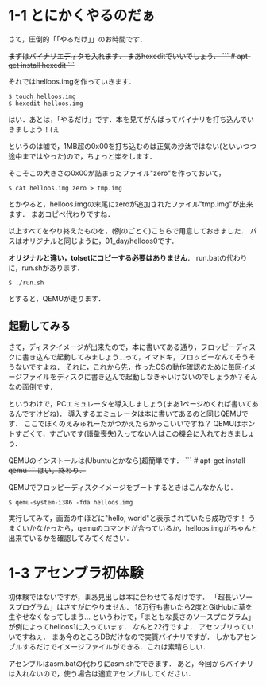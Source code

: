 # 1-1 とにかくやるのだぁ
さて，圧倒的「「やるだけ」」のお時間です．

<s>
まずはバイナリエディタを入れます．
まあhexeditでいいでしょう．
```
# apt-get install hexedit
```
</s>

それではhelloos.imgを作っていきます．

```
$ touch helloos.img
$ hexedit helloos.img
```

はい．あとは，「やるだけ」です．本を見てがんばってバイナリを打ち込んでいきましょう！(ぇ


というのは嘘で，1MB超の0x00を打ち込むのは正気の沙汰ではない(といいつつ途中まではやった)ので，ちょっと楽をします．

そこそこの大きさの0x00が詰まったファイル"zero"を作っておいて，
```
$ cat helloos.img zero > tmp.img
```
とかやると，helloos.imgの末尾にzeroが追加されたファイル"tmp.img"が出来ます．
まあコピペ代わりですね．


以上すべてをやり終えたものを，(例のごとく)こちらで用意しておきました．
パスはオリジナルと同じように，01\_day/helloos0です．

**オリジナルと違い，tolsetにコピーする必要はありません**．
run.batの代わりに，run.shがあります．
```
$ ./run.sh
```
とすると，QEMUが走ります．


## 起動してみる
さて，ディスクイメージが出来たので，本に書いてある通り，フロッピーディスクに書き込んで起動してみましょう...って，イマドキ，フロッピーなんてそうそうないですよね．
それに，これから先，作ったOSの動作確認のために毎回イメージファイルをディスクに書き込んで起動しなきゃいけないのでしょうか？そんなの面倒です．


というわけで，PCエミュレータを導入しましょう(まあ1ページめくれば書いてあるんですけどね)．
導入するエミュレータは本に書いてあるのと同じQEMUです．
ここでぼくのえみゅれーたがつかえたらかっこいいですね？
QEMUはホントすごくて，すごいです(語彙喪失)入ってない人はこの機会に入れておきましょう．


<s>
QEMUのインストールは(Ubuntuとかなら)超簡単です．
```
# apt-get install qemu
```
はい，終わり．
</s>

QEMUでフロッピーディスクイメージをブートするときはこんなかんじ．

```
$ qemu-system-i386 -fda helloos.img
```

実行してみて，画面の中ほどに"hello, world"と表示されていたら成功です！
うまくいかなかったら，qemuのコマンドが合っているか，helloos.imgがちゃんと出来ているかを確認してみてください．

# 1-3 アセンブラ初体験
初体験ではないですが，まあ見出しは本に合わせてるだけです．
「超長いソースプログラム」はさすがにやりません．
18万行も書いたら2度とGitHubに草を生やせなくなってしまう...
というわけで，「まともな長さのソースプログラム」が例によってhelloos1に入っています．
なんと22行ですよ．
アセンブリっていいですねぇ．
まあ今のところDBだけなので実質バイナリですが．
しかもアセンブルするだけでイメージファイルができる．これは素晴らしい．


アセンブルはasm.batの代わりにasm.shでできます．
あと，今回からバイナリは入れないので，使う場合は適宜アセンブルしてください．
